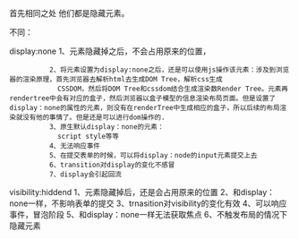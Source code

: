首先相同之处 他们都是隐藏元素。

不同：

display:none  1、元素隐藏掉之后，不会占用原来的位置，
        
              2、将元素设置为display:none之后，还是可以使用js操作该元素：涉及到浏览器的渲染原理，首先浏览器去解析html去生成DOM Tree，解析css生成
                CSSDOM，然后将DOM Tree和cssdom结合生成渲染数Render Tree。元素再rendertree中会有对应的盒子，然后浏览器以盒子模型的信息渲染布局页面。但是设置了display：none的属性的元素，则没有在renderTree中生成相应的盒子，所以后续的布局渲染就没有他的事情了。但是还是可以进行dom操作的.
              3、原生默认display：none的元素： 
                script style等等
              4、无法响应事件
              5、在提交表单的时候，可以将display：node的input元素提交上去
              6、transition对display的变化不感冒
              7、display会引起回流

visibility:hiddend   1、元素隐藏掉后，还是会占用原来的位置
                     2、和display：none一样，不影响表单的提交
                     3、trnasition对visibility的变化有效
                     4、可以响应事件，冒泡阶段
                     5、和display：none一样无法获取焦点
                     6、不触发布局的情况下隐藏元素  

